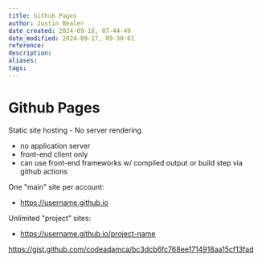 ```yaml
---
title: Github Pages
author: Justin Bealer
date_created: 2024-09-16, 07-44-49
date_modified: 2024-09-17, 09-30-01
reference: 
description: 
aliases: 
tags: 
---
```

# Github Pages

Static site hosting - No server rendering.

- no application server
- front-end client only
- can use front-end frameworks w/ compiled output or build step via github
actions

One "main" site per account:

- <https://username.github.io>

Unlimited "project" sites:

- <https://username.github.io/project-name>

<https://gist.github.com/codeadamca/bc3dcb6fc768ee1714918aa15cf13fad>
